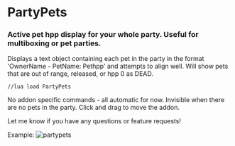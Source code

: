 # PartyPets
### Active pet hpp display for your whole party. Useful for multiboxing or pet parties.

Displays a text object containing each pet in the party in the format 'OwnerName - PetName: Pethpp' and attempts to align well. Will show pets that are out of range, released, or hpp 0 as DEAD. 

    //lua load PartyPets
    
No addon specific commands - all automatic for now. Invisible when there are no pets in the party. Click and drag to move the addon.

Let me know if you have any questions or feature requests!

Example:
![partypets](https://raw.githubusercontent.com/elprice/PartyPets/example.png)
